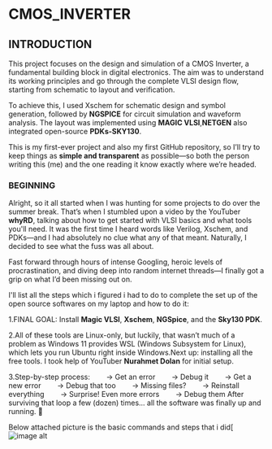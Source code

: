 # CMOS_INVERTER

## INTRODUCTION
This project focuses on the design and simulation of a CMOS Inverter, a fundamental building block in digital electronics. The aim was to understand its working principles and go through the complete VLSI design flow, starting from schematic to layout and verification.

To achieve this, I used Xschem for schematic design and symbol generation, followed by **NGSPICE** for circuit simulation and waveform analysis. The layout was implemented using **MAGIC VLSI**,**NETGEN** also integrated open-source **PDKs-SKY130**.

This is my first-ever project and also my first GitHub repository, so I’ll try to keep things as **simple and transparent** as possible—so both the person writing this (me) and the one reading it know exactly where we’re headed.

### BEGINNING 
Alright, so it all started when I was hunting for some projects to do over the summer break. That’s when I stumbled upon a video by the YouTuber **whyRD**, talking about how to get started with VLSI basics and what tools you'll need. It was the first time I heard words like Verilog, Xschem, and PDKs—and I had absolutely no clue what any of that meant. Naturally, I decided to see what the fuss was all about.

Fast forward through hours of intense Googling, heroic levels of procrastination, and diving deep into random internet threads—I finally got a grip on what I’d been missing out on.

I'll list all the steps which i figured i had to do to complete the set up of the open source softwares on my laptop and how to do it:

1.FINAL GOAL: Install **Magic VLSI**, **Xschem**, **NGSpice**, and the **Sky130 PDK**.

2.All of these tools are Linux-only, but luckily, that wasn’t much of a problem as Windows 11 provides WSL (Windows Subsystem for Linux), which lets you run Ubuntu right inside Windows.Next up: installing all the free tools. I took help of YouTuber **Nurahmet Dolan** for initial setup.

3.Step-by-step process:
  → Get an error
  → Debug it
  → Get a new error
  → Debug that too
  → Missing files?
  → Reinstall everything
  → Surprise! Even more errors
  → Debug them
After surviving that loop a few (dozen) times... all the software was finally up and running. 🎉

Below attached picture is the basic commands and steps that i did[
![image alt](https://github.com/saksham19rawat/CMOS_INVERTER/blob/main/WhatsApp%20Image%202025-05-19%20at%2016.32.50_8294aa36.jpg?raw=true)


